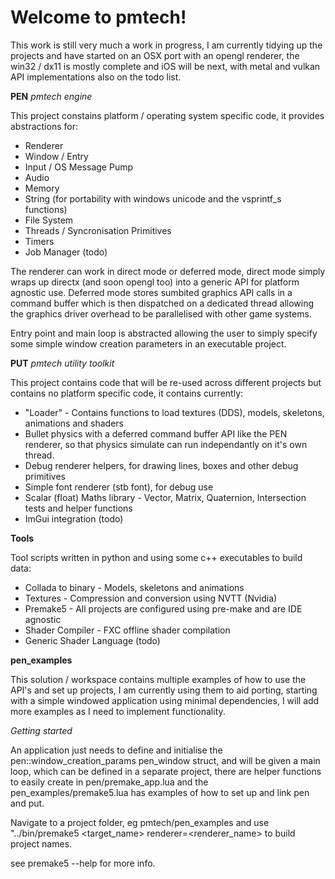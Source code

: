 # Welcome to pmtech!

This work is still very much a work in progress, I am currently tidying up the projects and have started on an OSX port with an opengl renderer, the win32 / dx11 is mostly complete and iOS will be next, with metal and vulkan API implementations also on the todo list.

**PEN** *pmtech engine* 

This project constains platform / operating system specific code, it provides abstractions for:
- Renderer
- Window / Entry
- Input / OS Message Pump
- Audio
- Memory
- String (for portability with windows unicode and the vsprintf_s functions)
- File System
- Threads / Syncronisation Primitives
- Timers 
- Job Manager (todo)

The renderer can work in direct mode or deferred mode, direct mode simply wraps up directx (and soon opengl too) into a generic API for platform agnostic use. Deferred mode stores sumbited graphics API calls in a command buffer which is then dispatched on a dedicated thread allowing the graphics driver overhead to be parallelised with other game systems.

Entry point and main loop is abstracted allowing the user to simply specify some simple window creation parameters in an executable project.

**PUT** *pmtech utility toolkit*

This project contains code that will be re-used across different projects but contains no platform specific code, it contains currently:
- "Loader" - Contains functions to load textures (DDS), models, skeletons, animations and shaders
- Bullet physics with a deferred command buffer API like the PEN renderer, so that physics simulate can run independantly on it's own thread.
- Debug renderer helpers, for drawing lines, boxes and other debug primitives
- Simple font renderer (stb font), for debug use
- Scalar (float) Maths library - Vector, Matrix, Quaternion, Intersection tests and helper functions
- ImGui integration (todo)

**Tools**

Tool scripts written in python and using some c++ executables to build data:
- Collada to binary - Models, skeletons and animations
- Textures - Compression and conversion using NVTT (Nvidia)
- Premake5 - All projects are configured using pre-make and are IDE agnostic
- Shader Compiler - FXC offline shader compilation
- Generic Shader Language (todo)

**pen_examples**

This solution / workspace contains multiple examples of how to use the API's and set up projects, I am currently using them to aid porting, starting with a simple windowed application using minimal dependencies, I will add more examples as I need to implement functionality.

*Getting started*

An application just needs to define and initialise the pen::window_creation_params pen_window struct, and will be given a main loop, which can be defined in a separate project, there are helper functions to easily create in pen/premake_app.lua and the pen_examples/premake5.lua has examples of how to set up and link pen and put.  

Navigate to a project folder, eg pmtech/pen_examples and use "../bin/premake5 <target_name> renderer=<renderer_name> to build project names.

see premake5 --help for more info.
